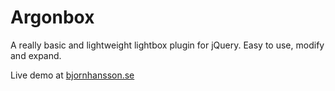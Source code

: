 Argonbox
========

A really basic and lightweight lightbox plugin for jQuery. Easy to use, modify and expand.

Live demo at [bjornhansson.se](http://bjornhansson.se/portfolio/argonbox/website/)
